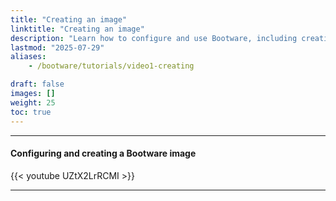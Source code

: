```yaml
---
title: "Creating an image"
linktitle: "Creating an image" 
description: "Learn how to configure and use Bootware, including creating an image"
lastmod: "2025-07-29"
aliases:
    - /bootware/tutorials/video1-creating

draft: false
images: []
weight: 25
toc: true
---
```


-----
#### Configuring and creating a Bootware image

{{< youtube UZtX2LrRCMI >}}
<br>

-----



